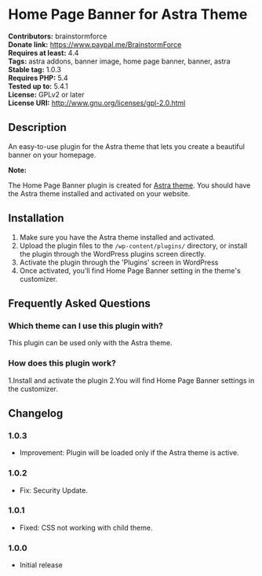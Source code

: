 # Home Page Banner for Astra Theme #
**Contributors:** brainstormforce  
**Donate link:** https://www.paypal.me/BrainstormForce  
**Requires at least:** 4.4  
**Tags:** astra addons, banner image, home page banner, banner, astra  
**Stable tag:** 1.0.3  
**Requires PHP:** 5.4  
**Tested up to:** 5.4.1  
**License:** GPLv2 or later  
**License URI:** http://www.gnu.org/licenses/gpl-2.0.html  

## Description ##

An easy-to-use plugin for the Astra theme that lets you create a beautiful banner on your homepage.

<strong>Note:</strong>

The Home Page Banner plugin is created for <a href="https://wpastra.com/?utm_source=wp-repo&utm_campaign=home-page-banner-for-astra-theme&utm_medium=description">Astra theme</a>. You should have the Astra theme installed and activated on your website.

## Installation ##

1. Make sure you have the Astra theme installed and activated.
2. Upload the plugin files to the `/wp-content/plugins/` directory, or install the plugin through the WordPress plugins screen directly.
3. Activate the plugin through the 'Plugins' screen in WordPress
4. Once activated, you’ll find Home Page Banner setting in the theme's customizer.

## Frequently Asked Questions ##

### Which theme can I use this plugin with? ###

This plugin can be used only with the Astra theme.

### How does this plugin work? ###

1.Install and activate the plugin
2.You will find Home Page Banner settings in the customizer.


## Changelog ##

### 1.0.3 ###
- Improvement: Plugin will be loaded only if the Astra theme is active.

### 1.0.2 ###
- Fix: Security Update.

### 1.0.1 ###
- Fixed: CSS not working with child theme.

### 1.0.0 ###
- Initial release
